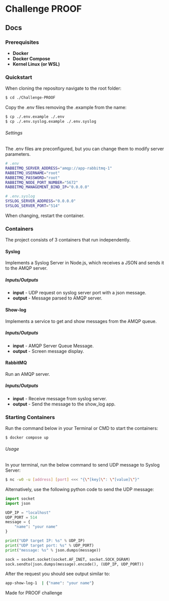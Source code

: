 # Challenge PROOF
## Docs

### Prerequisites
- **Docker**
- **Docker Compose**
- **Kernel Linux (or WSL)**

### Quickstart
When cloning the repository navigate to the root folder:
```bash
$ cd ./Challenge-PROOF
```
Copy the .env files removing the .example from the name:
```bash
$ cp ./.env.example ./.env
$ cp ./.env.syslog.example ./.env.syslog
```
###### Settings
The .env files are preconfigured, but you can change them to modify server parameters.
```sh
# .env
RABBITMQ_SERVER_ADDRESS="amqp://app-rabbitmq-1"
RABBITMQ_USERNAME="root"
RABBITMQ_PASSWORD="root"
RABBITMQ_NODE_PORT_NUMBER="5672"
RABBITMQ_MANAGEMENT_BIND_IP="0.0.0.0"
```
```sh
# .env.syslog
SYSLOG_SERVER_ADDRESS="0.0.0.0"
SYSLOG_SERVER_PORT="514"
```
When changing, restart the container.
### Containers
The project consists of 3 containers that run independently.
#### Syslog
Implements a Syslog Server in Node.js, which receives a JSON and sends it to the AMQP server.
##### Inputs/Outputs
- **input** - UDP request on syslog server port with a json message.
- **output** - Message parsed to AMQP server.
#### Show-log
Implements a service to get and show messages from the AMQP queue.
##### Inputs/Outputs
- **input** - AMQP Server Queue Message.
- **output** - Screen message display.
#### RabbitMQ
Run an AMQP server.
##### Inputs/Outputs
- **input** - Receive message from syslog server.
- **output** - Send the message to the show_log app.

### Starting Containers
Run the command below in your Terminal or CMD to start the containers:
```bash
$ docker compose up
```

###### Usage
In your terminal, run the below command to send UDP message to Syslog Server:
```bash
$ nc -w0 -u [address] [port] <<< "{\"[key]\": \"[value]\"}"
```
Alternatively, use the following python code to send the UDP message:
```python
import socket
import json

UDP_IP = "localhost"
UDP_PORT = 514
message = {
    "name": "your name"
}

print("UDP target IP: %s" % UDP_IP)
print("UDP target port: %s" % UDP_PORT)
print("message: %s" % json.dumps(message))

sock = socket.socket(socket.AF_INET, socket.SOCK_DGRAM)
sock.sendto(json.dumps(message).encode(), (UDP_IP, UDP_PORT))
```
After the request you should see output similar to:
```bash
app-show-log-1  | {"name": "your name"}
```



Made for PROOF challenge